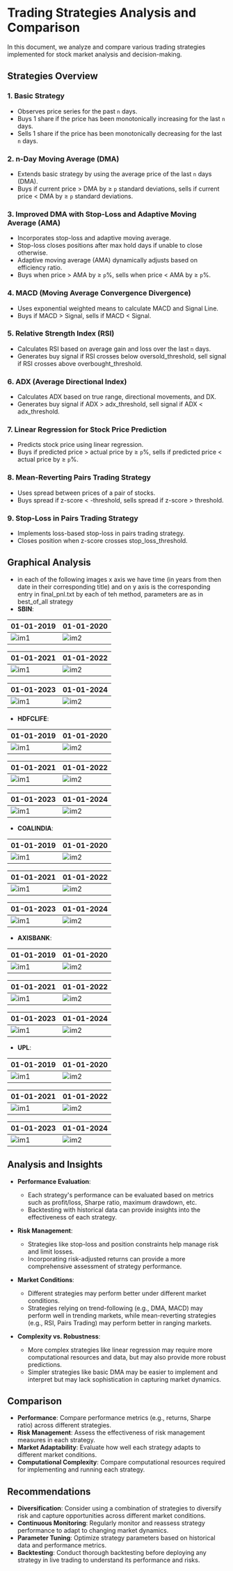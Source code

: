 # Trading Strategies Analysis and Comparison

In this document, we analyze and compare various trading strategies implemented for stock market analysis and decision-making.

## Strategies Overview

### 1. Basic Strategy
- Observes price series for the past `n` days.
- Buys 1 share if the price has been monotonically increasing for the last `n` days.
- Sells 1 share if the price has been monotonically decreasing for the last `n` days.

### 2. n-Day Moving Average (DMA)
- Extends basic strategy by using the average price of the last `n` days (DMA).
- Buys if current price > DMA by ≥ `p` standard deviations, sells if current price < DMA by ≥ `p` standard deviations.

### 3. Improved DMA with Stop-Loss and Adaptive Moving Average (AMA)
- Incorporates stop-loss and adaptive moving average.
- Stop-loss closes positions after max hold days if unable to close otherwise.
- Adaptive moving average (AMA) dynamically adjusts based on efficiency ratio.
- Buys when price > AMA by ≥ `p`%, sells when price < AMA by ≥ `p`%.

### 4. MACD (Moving Average Convergence Divergence)
- Uses exponential weighted means to calculate MACD and Signal Line.
- Buys if MACD > Signal, sells if MACD < Signal.

### 5. Relative Strength Index (RSI)
- Calculates RSI based on average gain and loss over the last `n` days.
- Generates buy signal if RSI crosses below oversold_threshold, sell signal if RSI crosses above overbought_threshold.

### 6. ADX (Average Directional Index)
- Calculates ADX based on true range, directional movements, and DX.
- Generates buy signal if ADX > adx_threshold, sell signal if ADX < adx_threshold.

### 7. Linear Regression for Stock Price Prediction
- Predicts stock price using linear regression.
- Buys if predicted price > actual price by ≥ `p`%, sells if predicted price < actual price by ≥ `p`%.

### 8. Mean-Reverting Pairs Trading Strategy
- Uses spread between prices of a pair of stocks.
- Buys spread if z-score < -threshold, sells spread if z-score > threshold.

### 9. Stop-Loss in Pairs Trading Strategy
- Implements loss-based stop-loss in pairs trading strategy.
- Closes position when z-score crosses stop_loss_threshold.
## Graphical Analysis
- in each of the following images x axis we have time (in years from then date in their corresponding title) and on y axis is the corresponding entry in final_pnl.txt by each of teh method, parameters are as in best_of_all strategy
- **SBIN**:

| 01-01-2019              | 01-01-2020              |
| ---------------------- | ---------------------- |
| ![im1](images/SBIN_01-01-2019.png) | ![im2](images/SBIN_01-01-2020.png) |


| 01-01-2021              | 01-01-2022              |
| ---------------------- | ---------------------- |
| ![im1](images/SBIN_01-01-2021.png) | ![im2](images/SBIN_01-01-2022.png) |


| 01-01-2023              | 01-01-2024              |
| ---------------------- | ---------------------- |
| ![im1](images/SBIN_01-01-2023.png) | ![im2](images/SBIN_01-01-2024.png) |

- **HDFCLIFE**:

| 01-01-2019              | 01-01-2020              |
| ---------------------- | ---------------------- |
| ![im1](images/HDFCLIFE_01-01-2019.png) | ![im2](images/HDFCLIFE_01-01-2020.png) |


| 01-01-2021              | 01-01-2022              |
| ---------------------- | ---------------------- |
| ![im1](images/HDFCLIFE_01-01-2021.png) | ![im2](images/HDFCLIFE_01-01-2022.png) |


| 01-01-2023              | 01-01-2024              |
| ---------------------- | ---------------------- |
| ![im1](images/HDFCLIFE_01-01-2023.png) | ![im2](images/HDFCLIFE_01-01-2024.png) |

- **COALINDIA**:

| 01-01-2019              | 01-01-2020              |
| ---------------------- | ---------------------- |
| ![im1](images/COALINDIA_01-01-2019.png) | ![im2](images/COALINDIA_01-01-2020.png) |


| 01-01-2021              | 01-01-2022              |
| ---------------------- | ---------------------- |
| ![im1](images/COALINDIA_01-01-2021.png) | ![im2](images/COALINDIA_01-01-2022.png) |


| 01-01-2023              | 01-01-2024              |
| ---------------------- | ---------------------- |
| ![im1](images/COALINDIA_01-01-2023.png) | ![im2](images/COALINDIA_01-01-2024.png) |

- **AXISBANK**:

| 01-01-2019              | 01-01-2020              |
| ---------------------- | ---------------------- |
| ![im1](images/AXISBANK_01-01-2019.png) | ![im2](images/AXISBANK_01-01-2020.png) |


| 01-01-2021              | 01-01-2022              |
| ---------------------- | ---------------------- |
| ![im1](images/AXISBANK_01-01-2021.png) | ![im2](images/AXISBANK_01-01-2022.png) |


| 01-01-2023              | 01-01-2024              |
| ---------------------- | ---------------------- |
| ![im1](images/AXISBANK_01-01-2023.png) | ![im2](images/AXISBANK_01-01-2024.png) |
- **UPL**:

| 01-01-2019              | 01-01-2020              |
| ---------------------- | ---------------------- |
| ![im1](images/UPL_01-01-2019.png) | ![im2](images/UPL_01-01-2020.png) |


| 01-01-2021              | 01-01-2022              |
| ---------------------- | ---------------------- |
| ![im1](images/UPL_01-01-2021.png) | ![im2](images/UPL_01-01-2022.png) |


| 01-01-2023              | 01-01-2024              |
| ---------------------- | ---------------------- |
| ![im1](images/UPL_01-01-2023.png) | ![im2](images/UPL_01-01-2024.png) |


## Analysis and Insights

- **Performance Evaluation**: 
  - Each strategy's performance can be evaluated based on metrics such as profit/loss, Sharpe ratio, maximum drawdown, etc.
  - Backtesting with historical data can provide insights into the effectiveness of each strategy.
  
- **Risk Management**:
  - Strategies like stop-loss and position constraints help manage risk and limit losses.
  - Incorporating risk-adjusted returns can provide a more comprehensive assessment of strategy performance.
  
- **Market Conditions**:
  - Different strategies may perform better under different market conditions.
  - Strategies relying on trend-following (e.g., DMA, MACD) may perform well in trending markets, while mean-reverting strategies (e.g., RSI, Pairs Trading) may perform better in ranging markets.
  
- **Complexity vs. Robustness**:
  - More complex strategies like linear regression may require more computational resources and data, but may also provide more robust predictions.
  - Simpler strategies like basic DMA may be easier to implement and interpret but may lack sophistication in capturing market dynamics.

## Comparison

- **Performance**: Compare performance metrics (e.g., returns, Sharpe ratio) across different strategies.
- **Risk Management**: Assess the effectiveness of risk management measures in each strategy.
- **Market Adaptability**: Evaluate how well each strategy adapts to different market conditions.
- **Computational Complexity**: Compare computational resources required for implementing and running each strategy.

## Recommendations

- **Diversification**: Consider using a combination of strategies to diversify risk and capture opportunities across different market conditions.
- **Continuous Monitoring**: Regularly monitor and reassess strategy performance to adapt to changing market dynamics.
- **Parameter Tuning**: Optimize strategy parameters based on historical data and performance metrics.
- **Backtesting**: Conduct thorough backtesting before deploying any strategy in live trading to understand its performance and risks.
